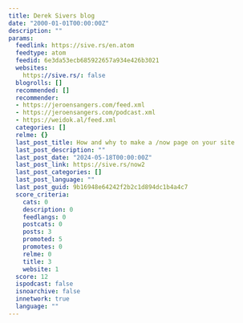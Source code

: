 ```yaml
---
title: Derek Sivers blog
date: "2000-01-01T00:00:00Z"
description: ""
params:
  feedlink: https://sive.rs/en.atom
  feedtype: atom
  feedid: 6e3da53ecb685922657a934e426b3021
  websites:
    https://sive.rs/: false
  blogrolls: []
  recommended: []
  recommender:
  - https://jeroensangers.com/feed.xml
  - https://jeroensangers.com/podcast.xml
  - https://weidok.al/feed.xml
  categories: []
  relme: {}
  last_post_title: How and why to make a /now page on your site
  last_post_description: ""
  last_post_date: "2024-05-18T00:00:00Z"
  last_post_link: https://sive.rs/now2
  last_post_categories: []
  last_post_language: ""
  last_post_guid: 9b16948e64242f2b2c1d894dc1b4a4c7
  score_criteria:
    cats: 0
    description: 0
    feedlangs: 0
    postcats: 0
    posts: 3
    promoted: 5
    promotes: 0
    relme: 0
    title: 3
    website: 1
  score: 12
  ispodcast: false
  isnoarchive: false
  innetwork: true
  language: ""
---
```

